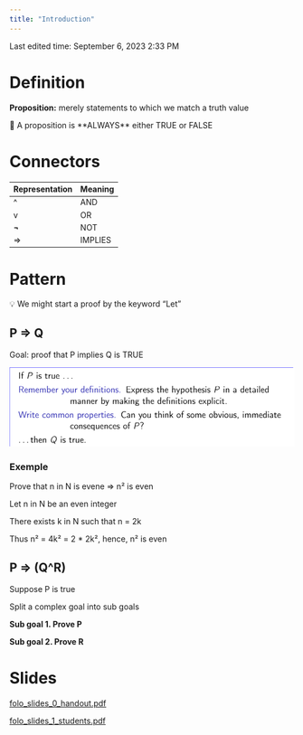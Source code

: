 ```yaml
---
title: "Introduction"
---
```

Last edited time: September 6, 2023 2:33 PM

# Definition

**Proposition:** merely statements to which we match a truth value

<aside>
🧠 A proposition is **ALWAYS** either TRUE or FALSE

</aside>

# Connectors

| Representation | Meaning |
| --- | --- |
| ^ | AND |
| v | OR |
| **¬** | NOT |
| ⇒ | IMPLIES |

# Pattern

<aside>
💡 We might start a proof by the keyword “Let”

</aside>

## P ⇒ Q

Goal: proof that P implies Q is TRUE

![Untitled](Introduction/Untitled.png)

### Exemple

Prove that n in N is evene ⇒ n² is even

Let n in N be an even integer

There exists k in N such that n = 2k

Thus n² = 4k² = 2 * 2k², hence, n² is even 

## P ⇒ (Q^R)

Suppose P is true

Split a complex goal into sub goals

**Sub goal 1. Prove P**

**Sub goal 2. Prove R**

# Slides

[folo_slides_0_handout.pdf](Introduction/folo_slides_0_handout.pdf)

[folo_slides_1_students.pdf](Introduction/folo_slides_1_students.pdf)

